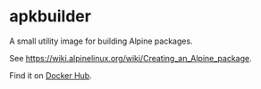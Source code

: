 # apkbuilder

A small utility image for building Alpine packages.

See <https://wiki.alpinelinux.org/wiki/Creating_an_Alpine_package>.

Find it on [Docker Hub](https://hub.docker.com/r/lewispeckover/apkbuilder/).
